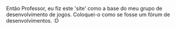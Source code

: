 Então Professor, eu fiz este 'site' como a base do meu grupo de desenvolvimento de jogos. Coloquei-o como se fosse um fórum de desenvolvimentos. :D

